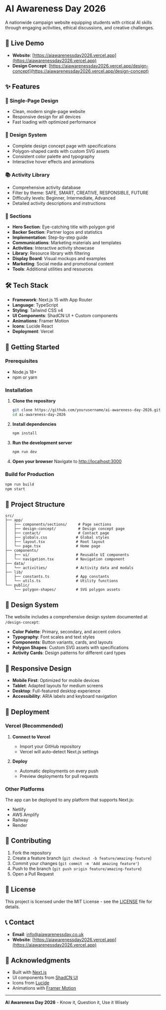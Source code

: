 # AI Awareness Day 2026

A nationwide campaign website equipping students with critical AI skills through engaging activities, ethical discussions, and creative challenges.

## 🚀 Live Demo

- **Website**: [https://aiawarenessday2026.vercel.app](https://aiawarenessday2026.vercel.app)
- **Design Concept**: [https://aiawarenessday2026.vercel.app/design-concept](https://aiawarenessday2026.vercel.app/design-concept)

## ✨ Features

### 🎯 **Single-Page Design**
- Clean, modern single-page website
- Responsive design for all devices
- Fast loading with optimized performance

### 🎨 **Design System**
- Complete design concept page with specifications
- Polygon-shaped cards with custom SVG assets
- Consistent color palette and typography
- Interactive hover effects and animations

### 📚 **Activity Library**
- Comprehensive activity database
- Filter by theme: SAFE, SMART, CREATIVE, RESPONSIBLE, FUTURE
- Difficulty levels: Beginner, Intermediate, Advanced
- Detailed activity descriptions and instructions

### 🎪 **Sections**
- **Hero Section**: Eye-catching title with polygon grid
- **Backer Section**: Partner logos and statistics
- **Implementation**: Step-by-step guide
- **Communications**: Marketing materials and templates
- **Activities**: Interactive activity showcase
- **Library**: Resource library with filtering
- **Display Board**: Visual mockups and examples
- **Marketing**: Social media and promotional content
- **Tools**: Additional utilities and resources

## 🛠️ Tech Stack

- **Framework**: Next.js 15 with App Router
- **Language**: TypeScript
- **Styling**: Tailwind CSS v4
- **UI Components**: ShadCN UI + Custom components
- **Animations**: Framer Motion
- **Icons**: Lucide React
- **Deployment**: Vercel

## 🚀 Getting Started

### Prerequisites
- Node.js 18+ 
- npm or yarn

### Installation

1. **Clone the repository**
   ```bash
   git clone https://github.com/yourusername/ai-awareness-day-2026.git
   cd ai-awareness-day-2026
   ```

2. **Install dependencies**
   ```bash
   npm install
   ```

3. **Run the development server**
   ```bash
   npm run dev
   ```

4. **Open your browser**
   Navigate to [http://localhost:3000](http://localhost:3000)

### Build for Production

```bash
npm run build
npm start
```

## 📁 Project Structure

```
src/
├── app/
│   ├── components/sections/     # Page sections
│   ├── design-concept/          # Design concept page
│   ├── contact/                 # Contact page
│   ├── globals.css             # Global styles
│   ├── layout.tsx              # Root layout
│   └── page.tsx                # Home page
├── components/
│   ├── ui/                     # Reusable UI components
│   └── navigation.tsx          # Navigation component
├── data/
│   └── activities/             # Activity data and modals
├── lib/
│   ├── constants.ts            # App constants
│   └── utils.ts                # Utility functions
└── public/
    └── polygon-shapes/         # SVG polygon assets
```

## 🎨 Design System

The website includes a comprehensive design system documented at `/design-concept`:

- **Color Palette**: Primary, secondary, and accent colors
- **Typography**: Font scales and text styles
- **Components**: Button variants, cards, and layouts
- **Polygon Shapes**: Custom SVG assets with specifications
- **Activity Cards**: Design patterns for different card types

## 📱 Responsive Design

- **Mobile First**: Optimized for mobile devices
- **Tablet**: Adapted layouts for medium screens
- **Desktop**: Full-featured desktop experience
- **Accessibility**: ARIA labels and keyboard navigation

## 🚀 Deployment

### Vercel (Recommended)

1. **Connect to Vercel**
   - Import your GitHub repository
   - Vercel will auto-detect Next.js settings

2. **Deploy**
   - Automatic deployments on every push
   - Preview deployments for pull requests

### Other Platforms

The app can be deployed to any platform that supports Next.js:
- Netlify
- AWS Amplify
- Railway
- Render

## 🤝 Contributing

1. Fork the repository
2. Create a feature branch (`git checkout -b feature/amazing-feature`)
3. Commit your changes (`git commit -m 'Add amazing feature'`)
4. Push to the branch (`git push origin feature/amazing-feature`)
5. Open a Pull Request

## 📄 License

This project is licensed under the MIT License - see the [LICENSE](LICENSE) file for details.

## 📞 Contact

- **Email**: info@aiawarenessday.co.uk
- **Website**: [https://aiawarenessday2026.vercel.app](https://aiawarenessday2026.vercel.app)

## 🙏 Acknowledgments

- Built with [Next.js](https://nextjs.org/)
- UI components from [ShadCN UI](https://ui.shadcn.com/)
- Icons from [Lucide](https://lucide.dev/)
- Animations with [Framer Motion](https://www.framer.com/motion/)

---

**AI Awareness Day 2026** - Know it, Question it, Use it Wisely